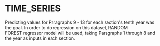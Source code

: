 # TIME_SERIES
Predicting values for Paragraphs 9 - 13 for each section's tenth year was the goal. In order to do regression on this dataset, RANDOM FOREST regressor model will be used, taking Paragraphs 1 through 8 and the year as inputs in each section.
